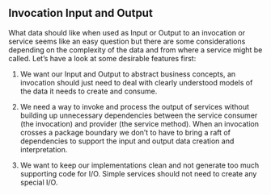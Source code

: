 <!-- TODO -->

## Invocation Input and Output

What data should like when used as Input or Output to an invocation or service seems like an easy question but there are some considerations depending on the complexity of the data and from where a service might be called. Let’s have a look at some desirable features first:

1.	We want our Input and Output to abstract business concepts, an invocation should just need to deal with clearly understood models of the data it needs to create and consume.

2.	We need a way to invoke and process the output of services without building up unnecessary dependencies between the service consumer (the invocation) and provider (the service method). When an invocation crosses a package boundary we don’t to have to bring a raft of dependencies to support the input and output data creation and interpretation.

3.	We want to keep our implementations clean and not generate too much supporting code for I/O. Simple services should not need to create any special I/O.
